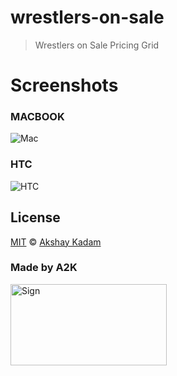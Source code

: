 # wrestlers-on-sale

> Wrestlers on Sale Pricing Grid

# Screenshots

### MACBOOK

![Mac](http://imgur.com/tLAlcKM.png)

### HTC

![HTC](http://imgur.com/YQyC2rX.png)

## License

[MIT](LICENSE.md) © [Akshay Kadam](https://github.com/deadcoder0904)

### Made by A2K

<img src="http://imgur.com/jfmA33n.png" alt="Sign" width=250 height=130 />
